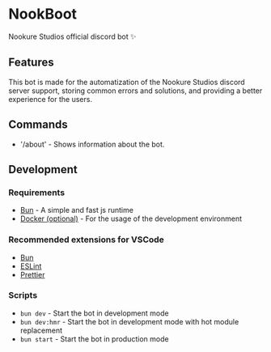 # NookBoot
Nookure Studios official discord bot ✨ 

## Features
This bot is made for the automatization of the Nookure Studios discord server support, storing common errors and solutions, and providing a better experience for the users.

## Commands
- '/about' - Shows information about the bot.

## Development

### Requirements
- [Bun](https://bun.sh) - A simple and fast js runtime
- [Docker (optional)](https://www.docker.com) - For the usage of the development environment

### Recommended extensions for VSCode
- [Bun](https://marketplace.visualstudio.com/items?itemName=oven.bun-vscode)
- [ESLint](https://marketplace.visualstudio.com/items?itemName=dbaeumer.vscode-eslint)
- [Prettier](https://marketplace.visualstudio.com/items?itemName=esbenp.prettier-vscode)

### Scripts
- `bun dev` - Start the bot in development mode
- `bun dev:hmr` - Start the bot in development mode with hot module replacement
- `bun start` - Start the bot in production mode

